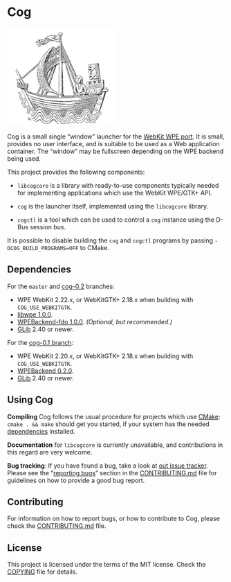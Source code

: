 Cog
===

![Cog (boat)](data/cog.png)

Cog is a small single “window” launcher for the [WebKit WPE
port](https://trac.webkit.org/wiki/WPE). It is small, provides no user
interface, and is suitable to be used as a Web application container. The
“window” may be fullscreen depending on the WPE backend being used.

This project provides the following components:

- `libcogcore` is a library with ready-to-use components typically needed
  for implementing applications which use the WebKit WPE/GTK+ API.

- `cog` is the launcher itself, implemented using the `libcogcore`
  library.

- `cogctl` is a tool which can be used to control a `cog` instance
  using the D-Bus session bus.

It is possible to disable building the `cog` and `cogctl` programs by passing
`-DCOG_BUILD_PROGRAMS=OFF` to CMake.


Dependencies
------------

For the `master` and [cog-0.2](https://github.com/Igalia/cog/commits/cog-0.1)
branches:

- WPE WebKit 2.22.x, or WebKitGTK+ 2.18.x when building with
  `COG_USE_WEBKITGTK`.
- [libwpe 1.0.0](https://wpewebkit.org/release/libwpe-1.0.0.html).
- [WPEBackend-fdo
  1.0.0](https://wpewebkit.org/release/wpebackend-fdo-1.0.0.html). *(Optional,
  but recommended.)*
- [GLib](https://gitlab.gnome.org/GNOME/glib/) 2.40 or newer.


For the [cog-0.1 branch](https://github.com/Igalia/cog/commits/cog-0.1):

- WPE WebKit 2.20.x, or WebKitGTK+ 2.18.x when building with
  `COG_USE_WEBKITGTK`.
- [WPEBackend 0.2.0](https://wpewebkit.org/release/wpebackend-0.2.0.html).
- [GLib](https://gitlab.gnome.org/GNOME/glib/) 2.40 or newer.


Using Cog
---------

**Compiling** Cog follows the usual procedure for projects which use
[CMake](http://cmake.org): `cmake . && make` should get you started, if your
system has the needed [dependencies](#dependencies) installed.

**Documentation** for `libcogcore` is currently unavailable, and
contributions in this regard are very welcome.

**Bug tracking**: If you have found a bug, take a look at [out issue
tracker](https://github.com/Igalia/cog/issues). Please see the “[reporting
bugs](CONTRIBUTING.md#reporting-bugs)” section in the
[CONTRIBUTING.md](CONTRIBUTING.md) file for guidelines on how to provide a
good bug report.


Contributing
------------

For information on how to report bugs, or how to contribute to Cog, please
check the [CONTRIBUTING.md](CONTRIBUTING.md) file.


License
-------

This project is licensed under the terms of the MIT license. Check the
[COPYING](COPYING) file for details.

